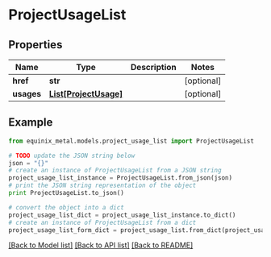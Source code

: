 # ProjectUsageList


## Properties
Name | Type | Description | Notes
------------ | ------------- | ------------- | -------------
**href** | **str** |  | [optional] 
**usages** | [**List[ProjectUsage]**](ProjectUsage.md) |  | [optional] 

## Example

```python
from equinix_metal.models.project_usage_list import ProjectUsageList

# TODO update the JSON string below
json = "{}"
# create an instance of ProjectUsageList from a JSON string
project_usage_list_instance = ProjectUsageList.from_json(json)
# print the JSON string representation of the object
print ProjectUsageList.to_json()

# convert the object into a dict
project_usage_list_dict = project_usage_list_instance.to_dict()
# create an instance of ProjectUsageList from a dict
project_usage_list_form_dict = project_usage_list.from_dict(project_usage_list_dict)
```
[[Back to Model list]](../README.md#documentation-for-models) [[Back to API list]](../README.md#documentation-for-api-endpoints) [[Back to README]](../README.md)


